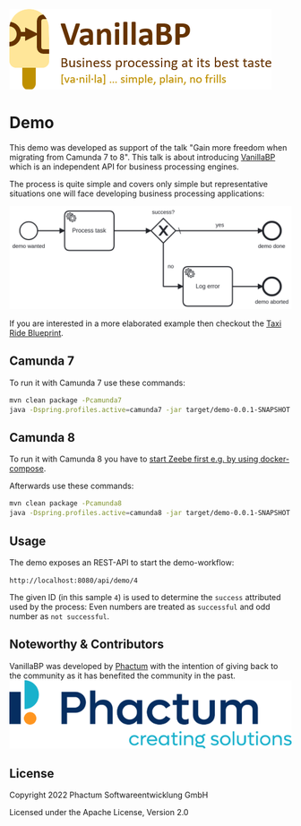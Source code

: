 ![VanillaBP](./readme/vanillabp-headline.png)

# Demo

This demo was developed as support of the talk "Gain more freedom when migrating from Camunda 7 to 8". This talk is about introducing [VanillaBP](https://www.vanillabp.io) which is an independent API for business processing engines.

The process is quite simple and covers only simple but representative situations one will face developing business processing applications:

![demo.bpmn](./readme/demo.png)

If you are interested in a more elaborated example then checkout the [Taxi Ride Blueprint](https://github.com/phactum/taxiride-blueprint).

## Camunda 7

To run it with Camunda 7 use these commands:

```sh
mvn clean package -Pcamunda7
java -Dspring.profiles.active=camunda7 -jar target/demo-0.0.1-SNAPSHOT.jar
```

## Camunda 8

To run it with Camunda 8 you have to [start Zeebe first e.g. by using docker-compose](https://github.com/camunda/camunda-platform).

Afterwards use these commands:

```sh
mvn clean package -Pcamunda8
java -Dspring.profiles.active=camunda8 -jar target/demo-0.0.1-SNAPSHOT.jar
```

## Usage

The demo exposes an REST-API to start the demo-workflow:

`http://localhost:8080/api/demo/4`

The given ID (in this sample `4`) is used to determine the `success` attributed used by the process:  Even numbers are treated as `successful` and odd number as `not successful`.

## Noteworthy & Contributors

VanillaBP was developed by [Phactum](https://www.phactum.at) with the intention of giving back to the community as it has benefited the community in the past.
![Phactum](./readme/phactum.png)

## License

Copyright 2022 Phactum Softwareentwicklung GmbH

Licensed under the Apache License, Version 2.0
